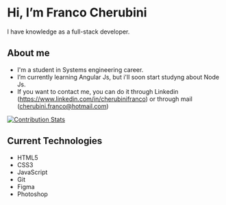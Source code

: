 # Hi, I’m Franco Cherubini

I have knowledge as a full-stack developer. 

## About me
- I'm a student in Systems engineering career.
- I’m currently learning Angular Js, but i'll soon start studyng about Node Js.
- If you want to contact me, you can do it through Linkedin (https://www.linkedin.com/in/cherubinifranco) or through mail (cherubini.franco@hotmail.com)

[![Contribution Stats](https://github-contribution-stats.vercel.app/api/?username=cherubinifranco)](https://github.com/cherubinifranco/github-contribution-stats/)


## Current Technologies

- HTML5
- CSS3
- JavaScript
- Git
- Figma
- Photoshop
